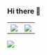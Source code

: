 ### Hi there 👋

<!--
**amirotd/amirotd** is a ✨ _special_ ✨ repository because its `README.md` (this file) appears on your GitHub profile.

Here are some ideas to get you started:

- 🔭 I’m currently working on ...
- 🌱 I’m currently learning ...
- 👯 I’m looking to collaborate on ...
- 🤔 I’m looking for help with ...
- 💬 Ask me about ...
- 📫 How to reach me: ...
- 😄 Pronouns: ...
- ⚡ Fun fact: ...
-->

<table>
  <tr>
     <th><img src="https://github-readme-stats.vercel.app/api?username=amirotd&show_icons=true&theme=gotham"/></th>
     <th><img src="https://github-readme-streak-stats.herokuapp.com/?user=DenverCoder1&theme=dark"></th>
  </tr>
</table>
<img src="https://github-readme-stats.vercel.app/api/top-langs/?username=amirotd&layout=compact&theme=gotham"/>


